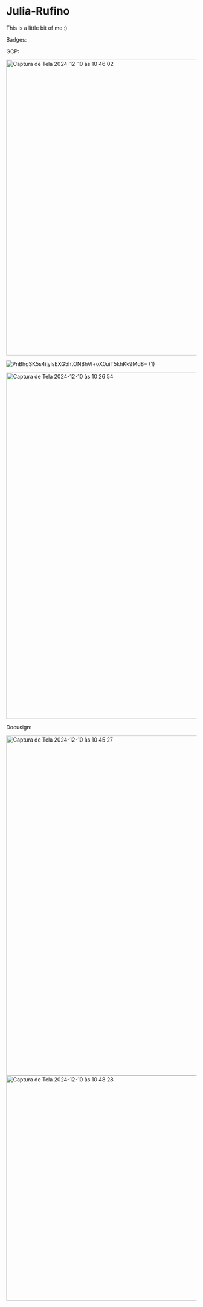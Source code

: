 # Julia-Rufino
This is a little bit of me :)

Badges:

GCP:

<img width="782" alt="Captura de Tela 2024-12-10 às 10 46 02" src="https://github.com/user-attachments/assets/c8e9b712-3232-441c-881e-cee7786d40f9">

![PnBhgSK5s4ijylsEXG5htONBhVI+oX0uiT5khKk9Md8= (1)](https://github.com/user-attachments/assets/b4049778-def6-4a4b-a0c7-a5d19a8065df)

<img width="916" alt="Captura de Tela 2024-12-10 às 10 26 54" src="https://github.com/user-attachments/assets/19b2d8b2-cd59-46f7-bfdc-4b5ac63fce25">

Docusign:

<img width="899" alt="Captura de Tela 2024-12-10 às 10 45 27" src="https://github.com/user-attachments/assets/fa45df9c-c18c-48b3-82d6-01a109b19241">

<img width="596" alt="Captura de Tela 2024-12-10 às 10 48 28" src="https://github.com/user-attachments/assets/ee8a70de-2091-457d-bee9-f668c043db1f">
